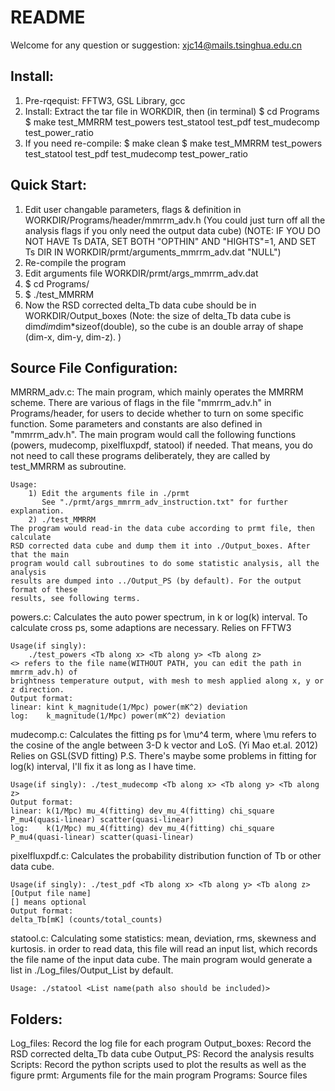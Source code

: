 README
=======
Welcome for any question or suggestion: xjc14@mails.tsinghua.edu.cn

Install:
---------------------------
1. Pre-rqequist: FFTW3, GSL Library, gcc
2. Install:
	Extract the tar file in WORKDIR, then (in terminal)
	$ cd Programs
	$ make test_MMRRM test_powers test_statool test_pdf test_mudecomp test_power_ratio
3. If you need re-compile:
	$ make clean
	$ make test_MMRRM test_powers test_statool test_pdf test_mudecomp test_power_ratio

Quick Start:
---------------------------
1) Edit user changable parameters, flags & definition in 
   	WORKDIR/Programs/header/mmrrm_adv.h
   (You could just turn off all the analysis flags if you only need the output data cube)
   (NOTE: IF YOU DO NOT HAVE Ts DATA, SET BOTH "OPTHIN" AND "HIGHTS"=1, AND SET Ts DIR IN
    WORKDIR/prmt/arguments_mmrrm_adv.dat "NULL")
2) Re-compile the program
3) Edit arguments file 
   	WORKDIR/prmt/args_mmrrm_adv.dat
4) $ cd Programs/
5) $ ./test_MMRRM
6) Now the RSD corrected delta_Tb data cube should be in 
   	WORKDIR/Output_boxes
   (Note: the size of delta_Tb data cube is dim*dim*dim*sizeof(double), so the cube is 
   an double array of shape (dim-x, dim-y, dim-z). )

Source File Configuration:
---------------------------
MMRRM_adv.c: 
	The main program, which mainly operates the MMRRM scheme. There are various of 
	flags in the file "mmrrm_adv.h" in Programs/header, for users to decide whether 
	to turn on some specific function. Some parameters and constants are also defined 
	in "mmrrm_adv.h". The main program would call the following functions (powers, 
	mudecomp, pixelfluxpdf, statool) if needed. That means, you do not need to call 
	these programs deliberately, they are called by test_MMRRM as subroutine.

	Usage: 
		1) Edit the arguments file in ./prmt
		   See "./prmt/args_mmrrm_adv_instruction.txt" for further explanation.
		2) ./test_MMRRM 
	The program would read-in the data cube according to prmt file, then calculate
	RSD corrected data cube and dump them it into ./Output_boxes. After that the main
	program would call subroutines to do some statistic analysis, all the analysis 
	results are dumped into ../Output_PS (by default). For the output format of these 
	results, see following terms.

powers.c: 
	Calculates the auto power spectrum, in k or log(k) interval. To calculate cross ps, 
	some adaptions are necessary. 
	Relies on FFTW3

	Usage(if singly): 
		./test_powers <Tb along x> <Tb along y> <Tb along z>
	<> refers to the file name(WITHOUT PATH, you can edit the path in mmrrm_adv.h) of 
	brightness temperature output, with mesh to mesh applied along x, y or z direction.
	Output format:
	linear: kint k_magnitude(1/Mpc) power(mK^2) deviation
	log:    k_magnitude(1/Mpc) power(mK^2) deviation

mudecomp.c:
	Calculates the fitting ps for \mu^4 term, where \mu refers to the cosine of the 
	angle between 3-D k vector and LoS. (Yi Mao et.al. 2012)
	Relies on GSL(SVD fitting)
	P.S. There's maybe some problems in fitting for log(k) interval, I'll fix it as 
	long as I have time.

	Usage(if singly): ./test_mudecomp <Tb along x> <Tb along y> <Tb along z>
	Output format: 
	linear: k(1/Mpc) mu_4(fitting) dev_mu_4(fitting) chi_square P_mu4(quasi-linear) scatter(quasi-linear)
	log:    k(1/Mpc) mu_4(fitting) dev_mu_4(fitting) chi_square P_mu4(quasi-linear) scatter(quasi-linear)

pixelfluxpdf.c: 
	Calculates the probability distribution function of Tb or other data cube.

	Usage(if singly): ./test_pdf <Tb along x> <Tb along y> <Tb along z> [Output file name]
	[] means optional
	Output format:
	delta_Tb[mK] (counts/total_counts)

statool.c:
	Calculating some statistics: mean, deviation, rms, skewness and kurtosis. in order to
	read data, this file will read an input list, which records the file name of the 
	input data cube. The main program would generate a list in ./Log_files/Output_List 
	by default.

	Usage: ./statool <List name(path also should be included)>

Folders:
---------------------------
Log_files:
	Record the log file for each program
Output_boxes:
	Record the RSD corrected delta_Tb data cube
Output_PS:
	Record the analysis results 
Scripts:
	Record the python scripts used to plot the results as well as the figure
prmt:
	Arguments file for the main program
Programs:
	Source files
